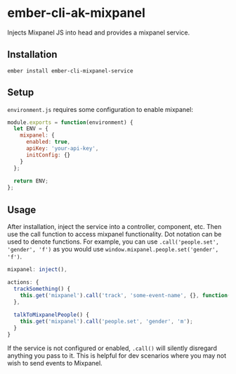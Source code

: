 ember-cli-ak-mixpanel
==============================================================================

Injects Mixpanel JS into head and provides a mixpanel service.

Installation
------------------------------------------------------------------------------

```
ember install ember-cli-mixpanel-service
```

Setup
------------------------------------------------------------------------------

`environment.js` requires some configuration to enable mixpanel:

```javascript
module.exports = function(environment) {
  let ENV = {
    mixpanel: {
      enabled: true,
      apiKey: 'your-api-key',
      initConfig: {}
    }
  };
  
  return ENV;
};
```

Usage
------------------------------------------------------------------------------

After installation, inject the service into a controller, component, etc. Then use the call
function to access mixpanel functionality. Dot notation can be used to denote functions. For example,
you can use `.call('people.set', 'gender', 'f')` as you would use `window.mixpanel.people.set('gender', 'f')`.

```javascript
mixpanel: inject(),

actions: {
  trackSomething() {
    this.get('mixpanel').call('track', 'some-event-name', {}, function() { alert('in the track callback!'); });
  },
  
  talkToMixpanelPeople() {
    this.get('mixpanel').call('people.set', 'gender', 'm');
  }
}
```

If the service is not configured or enabled, `.call()` will silently disregard anything you pass to it. This is helpful
for dev scenarios where you may not wish to send events to Mixpanel.  